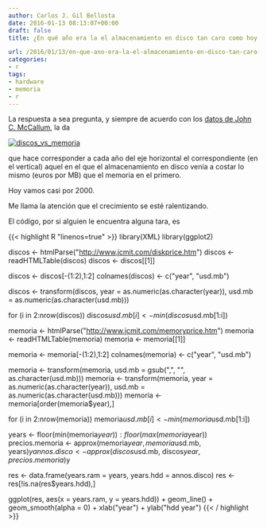 ```yaml
---
author: Carlos J. Gil Bellosta
date: 2016-01-13 08:13:07+00:00
draft: false
title: ¿En qué año era la el almacenamiento en disco tan caro como hoy en memoria?

url: /2016/01/13/en-que-ano-era-la-el-almacenamiento-en-disco-tan-caro-como-hoy-en-memoria/
categories:
- r
tags:
- hardware
- memoria
- r
---
```


La respuesta a sea pregunta, y siempre de acuerdo con los [datos de John C. McCallum](http://www.jcmit.com/), la da

[![discos_vs_memoria](/wp-uploads/2016/01/discos_vs_memoria.png#center)
](/wp-uploads/2016/01/discos_vs_memoria.png#center)

que hace corresponder a cada año del eje horizontal el correspondiente (en el vertical) aquel en el que el almacenamiento en disco venía a costar lo mismo (euros por MB) que el memoria en el primero.

Hoy vamos casi por 2000.

Me llama la atención que el crecimiento se esté ralentizando.

El código, por si alguien le encuentra alguna tara, es

{{< highlight R "linenos=true" >}}
library(XML)
library(ggplot2)

discos <- htmlParse("http://www.jcmit.com/diskprice.htm")
discos <- readHTMLTable(discos)
discos <- discos[[1]]

discos <- discos[-(1:2),1:2]
colnames(discos) <- c("year", "usd.mb")

discos <- transform(discos,
    year = as.numeric(as.character(year)),
    usd.mb = as.numeric(as.character(usd.mb)))

for (i in 2:nrow(discos))
  discos$usd.mb[i] <- min(discos$usd.mb[1:i])


memoria <- htmlParse("http://www.jcmit.com/memoryprice.htm")
memoria <- readHTMLTable(memoria)
memoria <- memoria[[1]]

memoria <- memoria[-(1:2),1:2]
colnames(memoria) <- c("year", "usd.mb")

memoria <- transform(memoria,
    usd.mb = gsub(",", "", as.character(usd.mb)))
memoria <- transform(memoria,
    year = as.numeric(as.character(year)),
    usd.mb = as.numeric(as.character(usd.mb)))
memoria <- memoria[order(memoria$year),]

for (i in 2:nrow(memoria))
  memoria$usd.mb[i] <- min(memoria$usd.mb[1:i])


years <- floor(min(memoria$year)):floor(max(memoria$year))
precios.memoria <- approx(memoria$year,
    memoria$usd.mb, years)$y
annos.disco     <- approx(discos$usd.mb,
    discos$year, precios.memoria)$y

res <- data.frame(years.ram = years, years.hdd = annos.disco)
res <- res[!is.na(res$years.hdd),]

ggplot(res, aes(x = years.ram, y = years.hdd)) +
  geom_line() + geom_smooth(alpha = 0) + xlab("year") + ylab("hdd year")
{{< / highlight >}}
